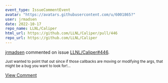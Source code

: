 ```yaml
---
event_type: IssueCommentEvent
avatar: "https://avatars.githubusercontent.com/u/6001865?"
user: jrmadsen
date: 2022-10-17
repo_name: LLNL/Caliper
html_url: https://github.com/LLNL/Caliper/pull/446
repo_url: https://github.com/LLNL/Caliper
---
```


<a href='https://github.com/jrmadsen' target='_blank'>jrmadsen</a> commented on issue <a href='https://github.com/LLNL/Caliper/pull/446' target='_blank'>LLNL/Caliper#446</a>.

<small>Just wanted to point that out since if those callbacks are moving or modifying the args, that might be a bug you want to look for!...</small>

<a href='https://github.com/LLNL/Caliper/pull/446' target='_blank'>View Comment</a>